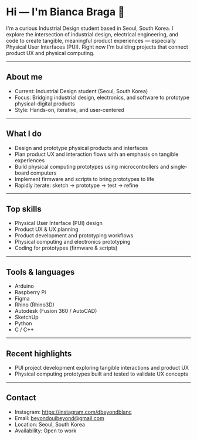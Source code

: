 # Hi — I'm Bianca Braga 🌿

I'm a curious Industrial Design student based in Seoul, South Korea. I explore the intersection of industrial design, electrical engineering, and code to create tangible, meaningful product experiences — especially Physical User Interfaces (PUI). Right now I'm building projects that connect product UX and physical computing.

---

## About me
- Current: Industrial Design student (Seoul, South Korea)  
- Focus: Bridging industrial design, electronics, and software to prototype physical-digital products  
- Style: Hands-on, iterative, and user-centered

---

## What I do
- Design and prototype physical products and interfaces  
- Plan product UX and interaction flows with an emphasis on tangible experiences  
- Build physical computing prototypes using microcontrollers and single-board computers  
- Implement firmware and scripts to bring prototypes to life  
- Rapidly iterate: sketch → prototype → test → refine

---

## Top skills
- Physical User Interface (PUI) design  
- Product UX & UX planning  
- Product development and prototyping workflows  
- Physical computing and electronics prototyping  
- Coding for prototypes (firmware & scripts)

---

## Tools & languages
- Arduino  
- Raspberry Pi  
- Figma  
- Rhino (Rhino3D)  
- Autodesk (Fusion 360 / AutoCAD)  
- SketchUp  
- Python  
- C / C++

---

## Recent highlights
- PUI project development exploring tangible interactions and product UX  
- Physical computing prototypes built and tested to validate UX concepts

---

## Contact
- Instagram: https://instagram.com/dbeyondblanc  
- Email: beyondouibeyond@gmail.com  
- Location: Seoul, South Korea  
- Availability: Open to work




